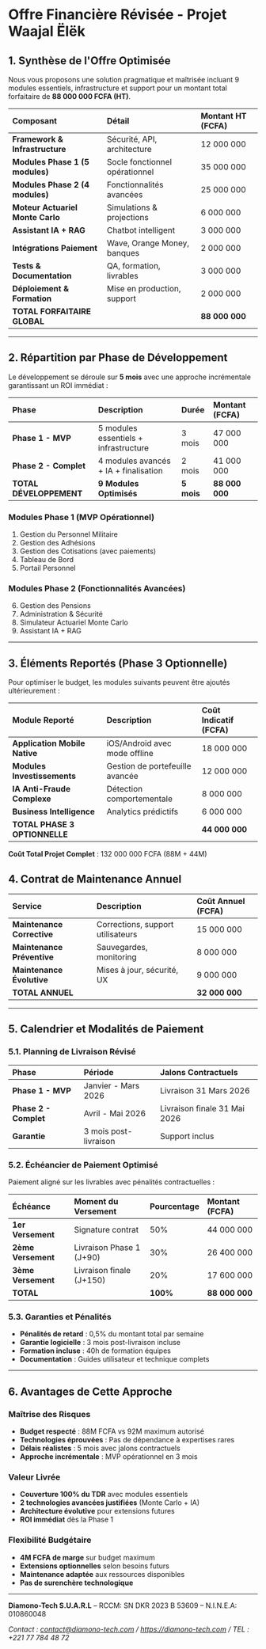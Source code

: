 # Offre Financière Révisée - Projet Waajal Ëlëk

## 1. Synthèse de l'Offre Optimisée

Nous vous proposons une solution pragmatique et maîtrisée incluant 9 modules essentiels, infrastructure et support pour un montant total forfaitaire de **88 000 000 FCFA (HT)**.

| Composant | Détail | Montant HT (FCFA) |
| :--- | :--- | :--- |
| **Framework & Infrastructure** | Sécurité, API, architecture | 12 000 000 |
| **Modules Phase 1 (5 modules)** | Socle fonctionnel opérationnel | 35 000 000 |
| **Modules Phase 2 (4 modules)** | Fonctionnalités avancées | 25 000 000 |
| **Moteur Actuariel Monte Carlo** | Simulations & projections | 6 000 000 |
| **Assistant IA + RAG** | Chatbot intelligent | 3 000 000 |
| **Intégrations Paiement** | Wave, Orange Money, banques | 2 000 000 |
| **Tests & Documentation** | QA, formation, livrables | 3 000 000 |
| **Déploiement & Formation** | Mise en production, support | 2 000 000 |
| **TOTAL FORFAITAIRE GLOBAL** | | **88 000 000** |

---

## 2. Répartition par Phase de Développement

Le développement se déroule sur **5 mois** avec une approche incrémentale garantissant un ROI immédiat :

| Phase | Description | Durée | Montant (FCFA) |
| :--- | :--- | :--- | :--- |
| **Phase 1 - MVP** | 5 modules essentiels + infrastructure | 3 mois | 47 000 000 |
| **Phase 2 - Complet** | 4 modules avancés + IA + finalisation | 2 mois | 41 000 000 |
| **TOTAL DÉVELOPPEMENT** | **9 Modules Optimisés** | **5 mois** | **88 000 000** |

### Modules Phase 1 (MVP Opérationnel)
1. Gestion du Personnel Militaire
2. Gestion des Adhésions
3. Gestion des Cotisations (avec paiements)
4. Tableau de Bord
5. Portail Personnel

### Modules Phase 2 (Fonctionnalités Avancées)
6. Gestion des Pensions
7. Administration & Sécurité
8. Simulateur Actuariel Monte Carlo
9. Assistant IA + RAG

---

## 3. Éléments Reportés (Phase 3 Optionnelle)

Pour optimiser le budget, les modules suivants peuvent être ajoutés ultérieurement :

| Module Reporté | Description | Coût Indicatif (FCFA) |
| :--- | :--- | :--- |
| **Application Mobile Native** | iOS/Android avec mode offline | 18 000 000 |
| **Modules Investissements** | Gestion de portefeuille avancée | 12 000 000 |
| **IA Anti-Fraude Complexe** | Détection comportementale | 8 000 000 |
| **Business Intelligence** | Analytics prédictifs | 6 000 000 |
| **TOTAL PHASE 3 OPTIONNELLE** | | **44 000 000** |

**Coût Total Projet Complet** : 132 000 000 FCFA (88M + 44M)

## 4. Contrat de Maintenance Annuel

| Service | Description | Coût Annuel (FCFA) |
| :--- | :--- | :--- |
| **Maintenance Corrective** | Corrections, support utilisateurs | 15 000 000 |
| **Maintenance Préventive** | Sauvegardes, monitoring | 8 000 000 |
| **Maintenance Évolutive** | Mises à jour, sécurité, UX | 9 000 000 |
| **TOTAL ANNUEL** | | **32 000 000** |

---

## 5. Calendrier et Modalités de Paiement

### 5.1. Planning de Livraison Révisé

| Phase | Période | Jalons Contractuels |
| :--- | :--- | :--- |
| **Phase 1 - MVP** | Janvier - Mars 2026 | Livraison 31 Mars 2026 |
| **Phase 2 - Complet** | Avril - Mai 2026 | Livraison finale 31 Mai 2026 |
| **Garantie** | 3 mois post-livraison | Support inclus |

### 5.2. Échéancier de Paiement Optimisé

Paiement aligné sur les livrables avec pénalités contractuelles :

| Échéance | Moment du Versement | Pourcentage | Montant (FCFA) |
| :--- | :--- | :--- | :--- |
| **1er Versement** | Signature contrat | 50% | 44 000 000 |
| **2ème Versement** | Livraison Phase 1 (J+90) | 30% | 26 400 000 |
| **3ème Versement** | Livraison finale (J+150) | 20% | 17 600 000 |
| **TOTAL** | | **100%** | **88 000 000** |

### 5.3. Garanties et Pénalités

- **Pénalités de retard** : 0,5% du montant total par semaine
- **Garantie logicielle** : 3 mois post-livraison incluse
- **Formation incluse** : 40h de formation équipes
- **Documentation** : Guides utilisateur et technique complets

---

## 6. Avantages de Cette Approche

### Maîtrise des Risques
- **Budget respecté** : 88M FCFA vs 92M maximum autorisé
- **Technologies éprouvées** : Pas de dépendance à expertises rares
- **Délais réalistes** : 5 mois avec jalons contractuels
- **Approche incrémentale** : MVP opérationnel en 3 mois

### Valeur Livrée
- **Couverture 100% du TDR** avec modules essentiels
- **2 technologies avancées justifiées** (Monte Carlo + IA)
- **Architecture évolutive** pour extensions futures
- **ROI immédiat** dès la Phase 1

### Flexibilité Budgétaire
- **4M FCFA de marge** sur budget maximum
- **Extensions optionnelles** selon besoins futurs
- **Maintenance adaptée** aux ressources disponibles
- **Pas de surenchère technologique**

---

**Diamono-Tech S.U.A.R.L** – RCCM: SN DKR 2023 B 53609 – N.I.N.E.A: 010860048

*Contact : contact@diamono-tech.com / https://diamono-tech.com / TEL : +221 77 784 48 72*